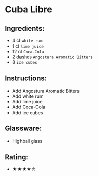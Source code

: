 # Cuba Libre

## Ingredients:
- 4 cl `white rum`
- 1 cl `lime juice`
- 12 cl `Coca-Cola`
- 2 dashes `Angostura Aromatic Bitters`
- 8 `ice cubes`

## Instructions:
- Add Angostura Aromatic Bitters
- Add white rum
- Add lime juice
- Add Coca-Cola
- Add ice cubes

## Glassware:
- Highball glass

## Rating:
- ★★★★☆